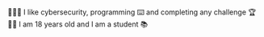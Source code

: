 👨🏻‍💻 I like cybersecurity, programming ⌨️ and completing any challenge 🏆
🧑🏻 I am 18 years old and I am a student 📚
